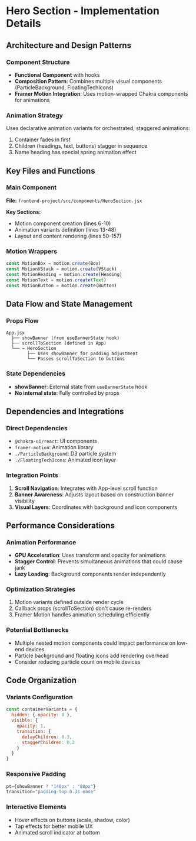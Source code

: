 # Hero Section - Implementation Details

## Architecture and Design Patterns

### Component Structure
- **Functional Component** with hooks
- **Composition Pattern**: Combines multiple visual components (ParticleBackground, FloatingTechIcons)
- **Framer Motion Integration**: Uses motion-wrapped Chakra components for animations

### Animation Strategy
Uses declarative animation variants for orchestrated, staggered animations:
1. Container fades in first
2. Children (headings, text, buttons) stagger in sequence
3. Name heading has special spring animation effect

## Key Files and Functions

### Main Component
**File:** `frontend-project/src/components/HeroSection.jsx`

**Key Sections:**
- Motion component creation (lines 6-10)
- Animation variants definition (lines 13-48)
- Layout and content rendering (lines 50-157)

### Motion Wrappers
```javascript
const MotionBox = motion.create(Box)
const MotionVStack = motion.create(VStack)
const MotionHeading = motion.create(Heading)
const MotionText = motion.create(Text)
const MotionButton = motion.create(Button)
```

## Data Flow and State Management

### Props Flow
```
App.jsx
  ├── showBanner (from useBannerState hook)
  ├── scrollToSection (defined in App)
  └── → HeroSection
        ├── Uses showBanner for padding adjustment
        └── Passes scrollToSection to buttons
```

### State Dependencies
- **showBanner**: External state from `useBannerState` hook
- **No internal state**: Fully controlled by props

## Dependencies and Integrations

### Direct Dependencies
- `@chakra-ui/react`: UI components
- `framer-motion`: Animation library
- `./ParticleBackground`: D3 particle system
- `./FloatingTechIcons`: Animated icon layer

### Integration Points
1. **Scroll Navigation**: Integrates with App-level scroll function
2. **Banner Awareness**: Adjusts layout based on construction banner visibility
3. **Visual Layers**: Coordinates with background and icon components

## Performance Considerations

### Animation Performance
- **GPU Acceleration**: Uses transform and opacity for animations
- **Stagger Control**: Prevents simultaneous animations that could cause jank
- **Lazy Loading**: Background components render independently

### Optimization Strategies
1. Motion variants defined outside render cycle
2. Callback props (scrollToSection) don't cause re-renders
3. Framer Motion handles animation scheduling efficiently

### Potential Bottlenecks
- Multiple nested motion components could impact performance on low-end devices
- Particle background and floating icons add rendering overhead
- Consider reducing particle count on mobile devices

## Code Organization

### Variants Configuration
```javascript
const containerVariants = {
  hidden: { opacity: 0 },
  visible: {
    opacity: 1,
    transition: {
      delayChildren: 0.3,
      staggerChildren: 0.2
    }
  }
}
```

### Responsive Padding
```javascript
pt={showBanner ? "140px" : "80px"}
transition="padding-top 0.3s ease"
```

### Interactive Elements
- Hover effects on buttons (scale, shadow, color)
- Tap effects for better mobile UX
- Animated scroll indicator at bottom
